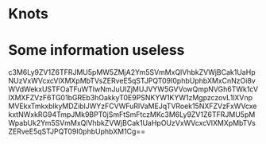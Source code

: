 # Knots
# Some information useless

c3M6Ly9ZV1Z6TFRJMU5pMW5ZMjA2Ym5SVmMxQlVhbkZVWjBCak1UaHpNUzVxWVcxcVlXMXpMbTVsZERveE5qSTJPQT09I0phbUphbXMxCnNzOi8vWVdWekxUSTFOaTFuWTIwNmJuUlZjMUJVYW5GVVowQmpNVGh6TWk1cVlXMXFZVzF6TG01bGREb3hOakkyT0E9PSNKYW1KYW1zMgpzczovL1lXVnpMVEkxTmkxblkyMDZiblJWYzFCVWFuRlVaMEJqTVRoek15NXFZVzFxWVcxekxtNWxkRG94TmpJMk9BPT0jSmFtSmFtczMKc3M6Ly9ZV1Z6TFRJMU5pMWpabUk2Ym5SVmMxQlVhbkZVWjBCak1UaHpOUzVxWVcxcVlXMXpMbTVsZERveE5qSTJPQT09I0phbUphbXM1Cg==

